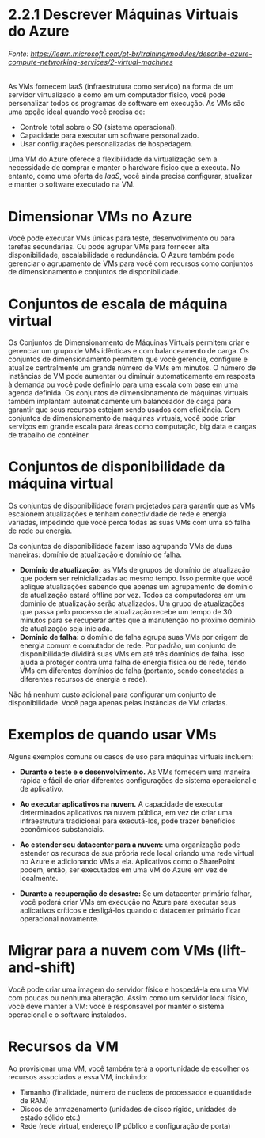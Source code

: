 # 2.2.1 Descrever Máquinas Virtuais do Azure
###### Fonte: https://learn.microsoft.com/pt-br/training/modules/describe-azure-compute-networking-services/2-virtual-machines

As VMs fornecem IaaS (infraestrutura como serviço) na forma de um servidor virtualizado e como em um computador físico, você pode personalizar todos os programas de software em execução. As VMs são uma opção ideal quando você precisa de:

* Controle total sobre o SO (sistema operacional).
* Capacidade para executar um software personalizado.
* Usar configurações personalizadas de hospedagem.

Uma VM do Azure oferece a flexibilidade da virtualização sem a necessidade de comprar e manter o hardware físico que a executa. No entanto, como uma oferta de *IaaS*, você ainda precisa configurar, atualizar e manter o software executado na VM.

# Dimensionar VMs no Azure

Você pode executar VMs únicas para teste, desenvolvimento ou para tarefas secundárias. Ou pode agrupar VMs para fornecer alta disponibilidade, escalabilidade e redundância. O Azure também pode gerenciar o agrupamento de VMs para você com recursos como conjuntos de dimensionamento e conjuntos de disponibilidade.

# Conjuntos de escala de máquina virtual

Os Conjuntos de Dimensionamento de Máquinas Virtuais permitem criar e gerenciar um grupo de VMs idênticas e com balanceamento de carga. Os conjuntos de dimensionamento permitem que você gerencie, configure e atualize centralmente um grande número de VMs em minutos. O número de instâncias de VM pode aumentar ou diminuir automaticamente em resposta à demanda ou você pode defini-lo para uma escala com base em uma agenda definida. Os conjuntos de dimensionamento de máquinas virtuais também implantam automaticamente um balanceador de carga para garantir que seus recursos estejam sendo usados com eficiência. Com conjuntos de dimensionamento de máquinas virtuais, você pode criar serviços em grande escala para áreas como computação, big data e cargas de trabalho de contêiner.

# Conjuntos de disponibilidade da máquina virtual

Os conjuntos de disponibilidade foram projetados para garantir que as VMs escalonem atualizações e tenham conectividade de rede e energia variadas, impedindo que você perca todas as suas VMs com uma só falha de rede ou energia.

Os conjuntos de disponibilidade fazem isso agrupando VMs de duas maneiras: domínio de atualização e domínio de falha.

* **Domínio de atualização:** as VMs de grupos de domínio de atualização que podem ser reinicializadas ao mesmo tempo. Isso permite que você aplique atualizações sabendo que apenas um agrupamento de domínio de atualização estará offline por vez. Todos os computadores em um domínio de atualização serão atualizados. Um grupo de atualizações que passa pelo processo de atualização recebe um tempo de 30 minutos para se recuperar antes que a manutenção no próximo domínio de atualização seja iniciada.
* **Domínio de falha:** o domínio de falha agrupa suas VMs por origem de energia comum e comutador de rede. Por padrão, um conjunto de disponibilidade dividirá suas VMs em até três domínios de falha. Isso ajuda a proteger contra uma falha de energia física ou de rede, tendo VMs em diferentes domínios de falha (portanto, sendo conectadas a diferentes recursos de energia e rede).

Não há nenhum custo adicional para configurar um conjunto de disponibilidade. Você paga apenas pelas instâncias de VM criadas.

# Exemplos de quando usar VMs

Alguns exemplos comuns ou casos de uso para máquinas virtuais incluem:

* **Durante o teste e o desenvolvimento.** As VMs fornecem uma maneira rápida e fácil de criar diferentes configurações de sistema operacional e de aplicativo.

* **Ao executar aplicativos na nuvem.** A capacidade de executar determinados aplicativos na nuvem pública, em vez de criar uma infraestrutura tradicional para executá-los, pode trazer benefícios econômicos substanciais.

* **Ao estender seu datacenter para a nuvem:** uma organização pode estender os recursos de sua própria rede local criando uma rede virtual no Azure e adicionando VMs a ela. Aplicativos como o SharePoint podem, então, ser executados em uma VM do Azure em vez de localmente. 

* **Durante a recuperação de desastre:** Se um datacenter primário falhar, você poderá criar VMs em execução no Azure para executar seus aplicativos críticos e desligá-los quando o datacenter primário ficar operacional novamente.

# Migrar para a nuvem com VMs (lift-and-shift)

Você pode criar uma imagem do servidor físico e hospedá-la em uma VM com poucas ou nenhuma alteração. Assim como um servidor local físico, você deve manter a VM: você é responsável por manter o sistema operacional e o software instalados.

# Recursos da VM

Ao provisionar uma VM, você também terá a oportunidade de escolher os recursos associados a essa VM, incluindo:

* Tamanho (finalidade, número de núcleos de processador e quantidade de RAM)
* Discos de armazenamento (unidades de disco rígido, unidades de estado sólido etc.)
* Rede (rede virtual, endereço IP público e configuração de porta)

